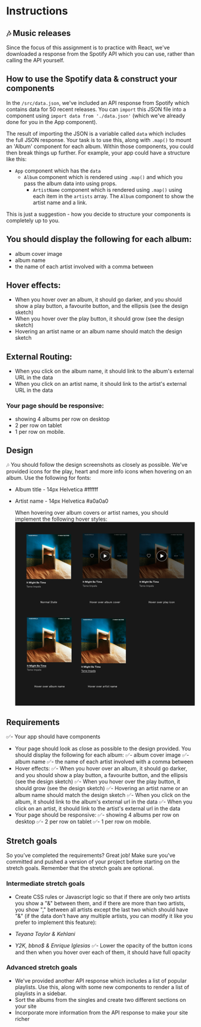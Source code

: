 # Instructions

## 🎶 Music releases

Since the focus of this assignment is to practice with React, we've downloaded a response from the Spotify API which you can use, rather than calling the API yourself.

## How to use the Spotify data & construct your components

In the `/src/data.json`, we've included an API response from Spotify which contains data for 50 recent releases. You can `import` this JSON file into a component using `import data from './data.json'` (which we've already done for you in the App component).

The result of importing the JSON is a variable called `data` which includes the full JSON response. Your task is to use this, along with `.map()` to mount an 'Album' component for each album. Within those components, you could then break things up further. For example, your app could have a structure like this:

- `App` component which has the `data`
  - `Album` component which is rendered using `.map()` and which you pass the album data into using props.
    - `ArtistName` component which is rendered using `.map()` using each item in the `artists` array. The `Album` component to show the artist name and a link.

This is just a suggestion - how you decide to structure your components is completely up to you.

## You should display the following for each album:

- album cover image
- album name
- the name of each artist involved with a comma between

## Hover effects:

- When you hover over an album, it should go darker, and you should show a play button, a favourite button, and the ellipsis (see the design sketch)
- When you hover over the play button, it should grow (see the design sketch)
- Hovering an artist name or an album name should match the design sketch

## External Routing:

- When you click on the album name, it should link to the album's external URL in the data
- When you click on an artist name, it should link to the artist's external URL in the data

### Your page should be responsive:

- showing 4 albums per row on desktop
- 2 per row on tablet
- 1 per row on mobile.

## Design

🎶 You should follow the design screenshots as closely as possible. We've provided icons for the play, heart and more info icons when hovering on an album. Use the following for fonts:

- Album title - 14px Helvetica #ffffff
- Artist name - 14px Helvetica #a0a0a0

  When hovering over album covers or artist names, you should implement the following hover styles:
  <img src="https://github.com/Technigo/project-music-releases-vite/blob/main/src/design/music-releases.png" alt="Design">

## Requirements

✅- Your app should have components

- Your page should look as close as possible to the design provided.
  You should display the following for each album:
  ✅- album cover image
  ✅- album name
  ✅- the name of each artist involved with a comma between
- Hover effects:
  ✅- When you hover over an album, it should go darker, and you should show a play button, a favourite button, and the ellipsis (see the design sketch)
  ✅- When you hover over the play button, it should grow (see the design sketch)
  ✅- Hovering an artist name or an album name should match the design sketch
  ✅- When you click on the album, it should link to the album's external url in the data
  ✅- When you click on an artist, it should link to the artist's external url in the data
- Your page should be responsive:
  ✅- showing 4 albums per row on desktop
  ✅- 2 per row on tablet
  ✅- 1 per row on mobile.

## Stretch goals

So you’ve completed the requirements? Great job! Make sure you've committed and pushed a version of your project before starting on the stretch goals. Remember that the stretch goals are optional.

### Intermediate stretch goals

- Create CSS rules or Javascript logic so that if there are only two artists you show a "&" between them, and if there are more than two artists, you show "," between all artists except the last two which should have "&" (if the data don't have any multiple artists, you can modify it like you prefer to implement this feature):

- _Teyana Taylor & Kehlani_
- _Y2K, bbno$ & Enrique Iglesias_
  ✅- Lower the opacity of the button icons and then when you hover over each of them, it should have full opacity

### Advanced stretch goals

- We've provided another API response which includes a list of popular playlists. Use this, along with some new components to render a list of playlists in a sidebar.
- Sort the albums from the singles and create two different sections on your site
- Incorporate more information from the API response to make your site richer
